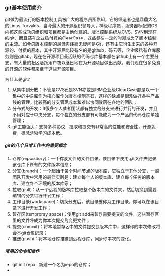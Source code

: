 ### git基本使用简介

git做为最流行的版本控制工具被广大的程序员所熟知，它的缔造者也是鼎鼎大名的Linus Torvalds，当今最大的开源组织领导人，神级程序员，服务器标配的OS内核这些成功的组织和项目都是由他创建的。版本控制系统从CVS，SVN到现在的git，而且还有企业级付费的ClearCase，这些都在一定的时期成为了版本控制的主流。如今的版本控制的最佳实践毫无疑问是Git，还有由它衍生出来的各种开源的、付费的版本，其中开源届比较有名的是github，码云等，企业级私有仓库服务则是gitlab。现在在开源项目最活跃的代码仓库基本都在github上有一个主要分支，有大量的社区活跃用户夜以继日地在为开源项目做出贡献，我们现在很多免费的开源的软件都来至于这些开源项目。

为什么是git?
1. 从集中到分散：不管是CVS还是SVN亦或是IBM企业级ClearCase都是以一个集中的中央库作为核心库作为版本控制基石，这样的缺点是很难做好各种产品线的管理，比较高的分支管理成本和难以协同散落在各地的团队；
2. 分布式的开发：ß很多个人或者团队都有独立的分支来进行并行的开发，并且不用对应于中央分支，每个独立的分支都有可能成为一个产品的代码仓库单独管理；
3. git工能强大：支持多种协议，拉取和提交有非常高的性能和安全性，开源免费，概念清晰学习成本低。

##### git的几个日常工作中的重要概念

1. 仓库(reporsitory)：一个存放文件的文件目录，该目录下使用.git文件夹记录该仓库下所有的文件版本信息；
2. 分支(branch)：一个起始于某个时间节点的版本库，它独立于其他分支，一般团队开发中常用的最佳实践是：建立每个人的版本库、建立每个任务的版本库、建立每个环境的版本库等；
3. 拉取(pull)：从一个远程的版本库拉取整个版本库的文件夹，然后切换到需要编辑的分支进行开发工作；
4. 工作目录(workspace)：切换分支后，该目录被称为工作目录，你可以在该目录下进行开发工作；
5. 暂存区(temproray space)：使用git add来暂存需要提交的文件，这些暂存区里的文件将成为你本次提交的变更文件；
6. 提交(commit)：将本地暂存区中的文件提交到版本库中，这样你的本次修改将会本git仓库记录；
7. 推送(push)：将本地仓库推送到远程仓库，同步你本次的变化。

##### 常用的命令和操作

* git init repo : 新建一个名为repo的仓库；
* 


